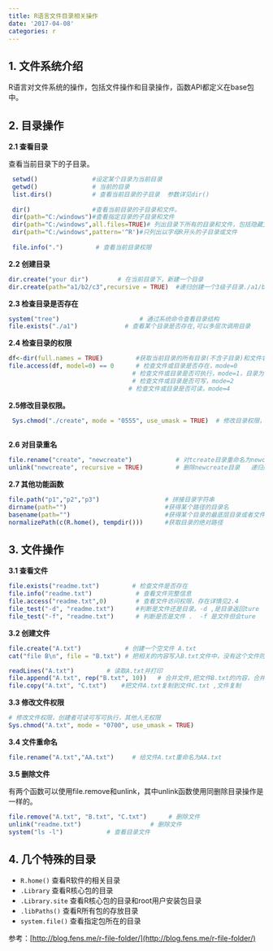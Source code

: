 ```yaml
---
title: R语言文件目录相关操作
date: '2017-04-08'
categories: r
---
```



## 1. 文件系统介绍

R语言对文件系统的操作，包括文件操作和目录操作，函数API都定义在base包中。



## 2. 目录操作

**2.1 查看目录**

查看当前目录下的子目录。

```R
 setwd()               #设定某个目录为当前目录
 getwd()               # 当前的目录
 list.dirs()           # 查看当前目录的子目录  参数详见dir()
 
 dir()                 #查看当前目录的子目录和文件。
 dir(path="C:/windows")#查看指定目录的子目录和文件
 dir(path="C:/windows",all.files=TRUE)# 列出目录下所有的目录和文件，包括隐藏文件
 dir(path="C:/windows",pattern='^R')#只列出以字母R开头的子目录或文件
 
 file.info(".")         # 查看当前目录权限
```

**2.2 创建目录**

```R
dir.create("your dir")        # 在当前目录下，新建一个目录
dir.create(path="a1/b2/c3",recursive = TRUE)  #递归创建一个3级子目录./a1/b2/c3，直接创建会出错
```

**2.3 检查目录是否存在**

```R
system("tree")                      # 通过系统命令查看目录结构
file.exists("./a1")             # 查看某个目录是否存在,可以多层次调用目录
```

**2.4 检查目录的权限**

```R
df<-dir(full.names = TRUE)         #获取当前目录的所有目录(不含子目录)和文件名（含后缀）
file.access(df, model=0) == 0      # 检查文件或目录是否存在，mode=0
         						  # 检查文件或目录是否可执行，mode=1，目录为可以执行
         						  # 检查文件或目录是否可写，mode=2
          						 # 检查文件或目录是否可读，mode=4
```

**2.5修改目录权限。**

```R
 Sys.chmod("./create", mode = "0555", use_umask = TRUE)  # 修改目录权限，所有用户只读
 
```

**2.6 对目录重名**

```R
file.rename("create", "newcreate")            # 对tcreate目录重命名为newcreate
unlink("newcreate", recursive = TRUE)         # 删除newcreate目录   递归删除
```

**2.7 其他功能函数**

```R
file.path("p1","p2","p3")                  # 拼接目录字符串
dirname(path="")                           #获得某个路径的目录名
basename(path="")                          #获得某个目录的最底层目录或者文件名
normalizePath(c(R.home(), tempdir()))      #获取目录的绝对路径
```

## 3. 文件操作

**3.1 查看文件**

```R
file.exists("readme.txt")         # 检查文件是否存在
file.info("readme.txt")            # 查看文件完整信息
file.access("readme.txt",0)        # 查看文件访问权限，存在详情见2.4
file_test("-d", "readme.txt")      #判断是文件还是目录。-d ,是目录返回ture
file_test("-f", "readme.txt")      # 判断是否是文件 .  -f 是文件但会ture

```

 **3.2 创建文件**

```R
file.create("A.txt")            # 创建一个空文件 A.txt
cat("file B\n", file = "B.txt") # 把相关的内容写入B.txt文件中，没有这个文件则创建文件并写入内容 

readLines("A.txt")         # 读取A.txt并打印
file.append("A.txt", rep("B.txt", 10))   # 合并文件,把文件B.txt的内容，合并到 A.txt。
file.copy("A.txt", "C.txt")    #把文件A.txt复制到文件C.txt ,文件复制
```

**3.3 修改文件权限**

```R
# 修改文件权限，创建者可读可写可执行，其他人无权限
Sys.chmod("A.txt", mode = "0700", use_umask = TRUE)
```

**3.4 文件重命名**

```R
file.rename("A.txt","AA.txt")     # 给文件A.txt重命名为AA.txt
```

**3.5 删除文件**

有两个函数可以使用file.remove和unlink，其中unlink函数使用同删除目录操作是一样的。

```R
file.remove("A.txt", "B.txt", "C.txt")      # 删除文件
unlink("readme.txt")                   # 删除文件
system("ls -l")            # 查看目录文件
```

## 4. 几个特殊的目录

- `R.home()` 查看R软件的相关目录
- `.Library` 查看R核心包的目录
- `.Library.site` 查看R核心包的目录和root用户安装包目录
- `.libPaths()` 查看R所有包的存放目录
- `system.file()` 查看指定包所在的目录

参考：[http://blog.fens.me/r-file-folder/](http://blog.fens.me/r-file-folder/)
